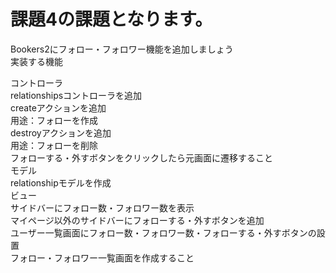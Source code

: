 # 課題4の課題となります。
Bookers2にフォロー・フォロワー機能を追加しましょう<br/>
実装する機能<br/>

コントローラ<br/>
relationshipsコントローラを追加<br/>
createアクションを追加<br/>
用途：フォローを作成<br/>
destroyアクションを追加<br/>
用途：フォローを削除<br/>
フォローする・外すボタンをクリックしたら元画面に遷移すること<br/>
モデル<br/>
relationshipモデルを作成<br/>
ビュー<br/>
サイドバーにフォロー数・フォロワー数を表示<br/>
マイページ以外のサイドバーにフォローする・外すボタンを追加<br/>
ユーザー一覧画面にフォロー数・フォロワー数・フォローする・外すボタンの設置<br/>
フォロー・フォロワー一覧画面を作成すること

